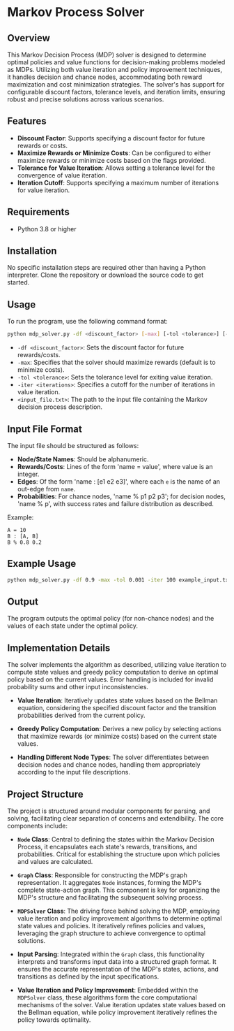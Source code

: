# Markov Process Solver

## Overview

This Markov Decision Process (MDP) solver is designed to determine optimal policies and value functions for decision-making problems modeled as MDPs. Utilizing both value iteration and policy improvement techniques, it handles decision and chance nodes, accommodating both reward maximization and cost minimization strategies. The solver's has support for configurable discount factors, tolerance levels, and iteration limits, ensuring robust and precise solutions across various scenarios.

## Features

- **Discount Factor**: Supports specifying a discount factor for future rewards or costs.
- **Maximize Rewards or Minimize Costs**: Can be configured to either maximize rewards or minimize costs based on the flags provided.
- **Tolerance for Value Iteration**: Allows setting a tolerance level for the convergence of value iteration.
- **Iteration Cutoff**: Supports specifying a maximum number of iterations for value iteration.

## Requirements

- Python 3.8 or higher

## Installation

No specific installation steps are required other than having a Python interpreter. Clone the repository or download the source code to get started.

## Usage

To run the program, use the following command format:

```bash
python mdp_solver.py -df <discount_factor> [-max] [-tol <tolerance>] [-iter <iterations>] <input_file.txt>
```

- `-df <discount_factor>`: Sets the discount factor for future rewards/costs.
- `-max`: Specifies that the solver should maximize rewards (default is to minimize costs).
- `-tol <tolerance>`: Sets the tolerance level for exiting value iteration.
- `-iter <iterations>`: Specifies a cutoff for the number of iterations in value iteration.
- `<input_file.txt>`: The path to the input file containing the Markov decision process description.

## Input File Format

The input file should be structured as follows:

- **Node/State Names**: Should be alphanumeric.
- **Rewards/Costs**: Lines of the form 'name = value', where value is an integer.
- **Edges**: Of the form 'name : [e1 e2 e3]', where each `e` is the name of an out-edge from `name`.
- **Probabilities**: For chance nodes, 'name % p1 p2 p3'; for decision nodes, 'name % p', with success rates and failure distribution as described.

Example:
```
A = 10
B : [A, B]
B % 0.8 0.2
```

## Example Usage

```bash
python mdp_solver.py -df 0.9 -max -tol 0.001 -iter 100 example_input.txt
```

## Output

The program outputs the optimal policy (for non-chance nodes) and the values of each state under the optimal policy.

## Implementation Details

The solver implements the algorithm as described, utilizing value iteration to compute state values and greedy policy computation to derive an optimal policy based on the current values. Error handling is included for invalid probability sums and other input inconsistencies.

- **Value Iteration**: Iteratively updates state values based on the Bellman equation, considering the specified discount factor and the transition probabilities derived from the current policy.

- **Greedy Policy Computation**: Derives a new policy by selecting actions that maximize rewards (or minimize costs) based on the current state values.

- **Handling Different Node Types**: The solver differentiates between decision nodes and chance nodes, handling them appropriately according to the input file descriptions.

## Project Structure

The project is structured around modular components for parsing, and solving, facilitating clear separation of concerns and extendibility. The core components include:

- **`Node` Class**: Central to defining the states within the Markov Decision Process, it encapsulates each state's rewards, transitions, and probabilities. Critical for establishing the structure upon which policies and values are calculated.

- **`Graph` Class**: Responsible for constructing the MDP's graph representation. It aggregates `Node` instances, forming the MDP's complete state-action graph. This component is key for organizing the MDP's structure and facilitating the subsequent solving process.

- **`MDPSolver` Class**: The driving force behind solving the MDP, employing value iteration and policy improvement algorithms to determine optimal state values and policies. It iteratively refines policies and values, leveraging the graph structure to achieve convergence to optimal solutions.

- **Input Parsing**: Integrated within the `Graph` class, this functionality interprets and transforms input data into a structured graph format. It ensures the accurate representation of the MDP's states, actions, and transitions as defined by the input specifications.

- **Value Iteration and Policy Improvement**: Embedded within the `MDPSolver` class, these algorithms form the core computational mechanisms of the solver. Value iteration updates state values based on the Bellman equation, while policy improvement iteratively refines the policy towards optimality.